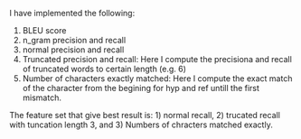 I have implemented the following:
1. BLEU score 
2. n_gram precision and recall
3. normal precision and recall
4. Truncated precision and recall: Here I compute the precisiona and recall of truncated words to certain length (e.g. 6)
5. Number of characters exactly matched: Here I compute the exact match of the character from the begining for hyp and ref untill the first mismatch.

The feature set that give best result is: 1) normal recall, 2) trucated recall with tuncation length 3, and 3) Numbers of chracters matched exactly.
